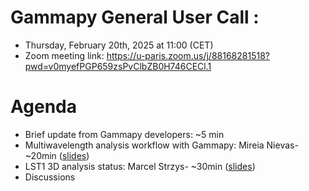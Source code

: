 # Gammapy General User Call : 

* Thursday, February 20th, 2025 at 11:00 (CET)
* Zoom meeting link: https://u-paris.zoom.us/j/88168281518?pwd=v0myefPGP659zsPvClbZB0H746CECl.1

# Agenda

* Brief update from Gammapy developers: ~5 min
* Multiwavelength analysis workflow with Gammapy:  Mireia Nievas- ~20min ([slides]())
* LST1 3D analysis status: Marcel Strzys- ~30min ([slides]()) 
* Discussions
